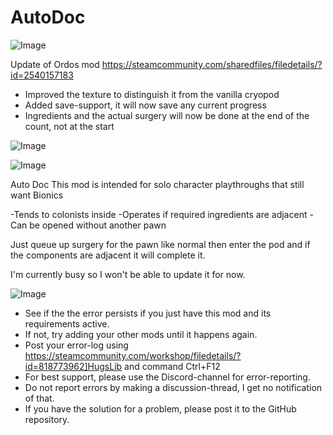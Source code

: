 # AutoDoc

![Image](https://i.imgur.com/buuPQel.png)

Update of Ordos mod
https://steamcommunity.com/sharedfiles/filedetails/?id=2540157183

- Improved the texture to distinguish it from the vanilla cryopod
- Added save-support, it will now save any current progress
- Ingredients and the actual surgery will now be done at the end of the count, not at the start

![Image](https://i.imgur.com/pufA0kM.png)

	
![Image](https://i.imgur.com/Z4GOv8H.png)

Auto Doc
This mod is intended for solo character playthroughs that still want Bionics

-Tends to colonists inside 
-Operates if required ingredients are adjacent
-Can be opened without another pawn

Just queue up surgery for the pawn like normal then enter the pod and if the components are adjacent it will complete it. 

I'm currently busy so I won't be able to update it for now.
	
![Image](https://i.imgur.com/PwoNOj4.png)



-  See if the the error persists if you just have this mod and its requirements active.
-  If not, try adding your other mods until it happens again.
-  Post your error-log using https://steamcommunity.com/workshop/filedetails/?id=818773962]HugsLib and command Ctrl+F12
-  For best support, please use the Discord-channel for error-reporting.
-  Do not report errors by making a discussion-thread, I get no notification of that.
-  If you have the solution for a problem, please post it to the GitHub repository.


